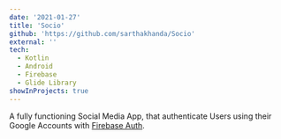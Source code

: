 ```yaml
---
date: '2021-01-27'
title: 'Socio'
github: 'https://github.com/sarthakhanda/Socio'
external: ''
tech:
  - Kotlin
  - Android
  - Firebase
  - Glide Library
showInProjects: true
---
```


A fully functioning Social Media App, that authenticate Users using their Google Accounts with [Firebase Auth](https://firebase.google.com/docs/auth).